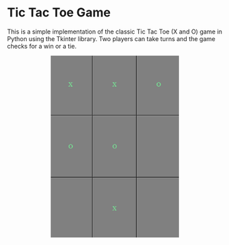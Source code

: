 # Tic Tac Toe Game
This is a simple implementation of the classic Tic Tac Toe (X and O) game in Python using the Tkinter library. Two players can take turns and the game checks for a win or a tie.

<div style="text-align:center;">
  <img src="Screenshot.png" alt="Screenshot in game" width="300"/>
</div>

